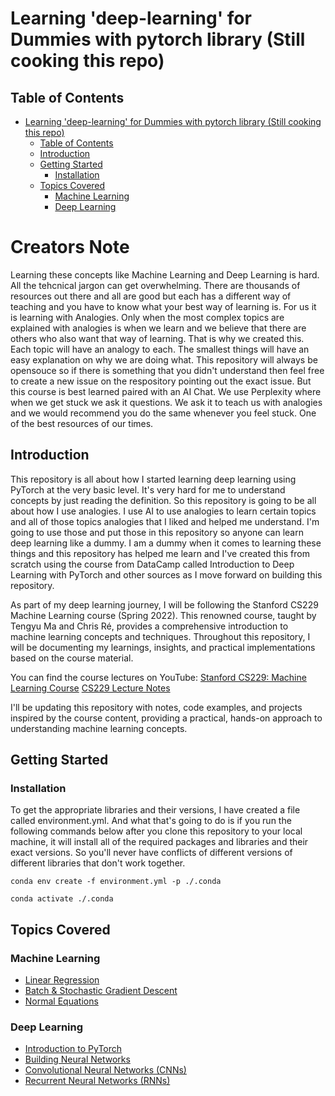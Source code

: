 # Learning 'deep-learning' for Dummies with pytorch library (Still cooking this repo)

## Table of Contents
- [Learning 'deep-learning' for Dummies with pytorch library (Still cooking this repo)](#learning-deep-learning-for-dummies-with-pytorch-library-still-cooking-this-repo)
  - [Table of Contents](#table-of-contents)
  - [Introduction](#introduction)
  - [Getting Started](#getting-started)
    - [Installation](#installation)
  - [Topics Covered](#topics-covered)
    - [Machine Learning](#machine-learning)
    - [Deep Learning](#deep-learning)

# Creators Note
Learning these concepts like Machine Learning and Deep Learning is hard. All the tehcnical jargon can get overwhelming. There are thousands of resources out there and all are good but each has a different way of teaching and you have to know what your best way of learning is. For us it is learning with Analogies. Only when the most complex topics are explained with analogies is when we learn and we believe that there are others who also want that way of learning. That is why we created this. Each topic will have an analogy to each. The smallest things will have an easy explanation on why we are doing what.
This repository will always be opensouce so if there is something that you didn't understand then feel free to create a new issue on the respository pointing out the exact issue. But this course is best learned paired with an AI Chat. We use Perplexity where when we get stuck we ask it questions. We ask it to teach us with analogies and we would recommend you do the same whenever you feel stuck. One of the best resources of our times.

## Introduction
This repository is all about how I started learning deep learning using PyTorch at the very basic level. It's very hard for me to understand concepts by just reading the definition. So this repository is going to be all about how I use analogies. I use AI to use analogies to learn certain topics and all of those topics analogies that I liked and helped me understand. I'm going to use those and put those in this repository so anyone can learn deep learning like a dummy. I am a dummy when it comes to learning these things and this repository has helped me learn and I've created this from scratch using the course from DataCamp called Introduction to Deep Learning with PyTorch and other sources as I move forward on building this repository.


As part of my deep learning journey, I will be following the Stanford CS229 Machine Learning course (Spring 2022). This renowned course, taught by Tengyu Ma and Chris Ré, provides a comprehensive introduction to machine learning concepts and techniques. Throughout this repository, I will be documenting my learnings, insights, and practical implementations based on the course material.

You can find the course lectures on YouTube:
[Stanford CS229: Machine Learning Course](https://www.youtube.com/playlist?list=PLoROMvodv4rNyWOpJg_Yh4NSqI4Z4vOYy)
[CS229 Lecture Notes](https://cs229.stanford.edu/lectures-spring2022/main_notes.pdf)

I'll be updating this repository with notes, code examples, and projects inspired by the course content, providing a practical, hands-on approach to understanding machine learning concepts.

## Getting Started

### Installation
To get the appropriate libraries and their versions, I have created a file called environment.yml. And what that's going to do is if you run the following commands below after you clone this repository to your local machine, it will install all of the required packages and libraries and their exact versions. So you'll never have conflicts of different versions of different libraries that don't work together.

```
conda env create -f environment.yml -p ./.conda
```

```
conda activate ./.conda
```

## Topics Covered


### Machine Learning
- [Linear Regression](./notebooks/supervised-learning/05_linear_regression.ipynb)
- [Batch & Stochastic Gradient Descent](./notebooks/supervised-learning/06_batch_and_stochastic_gradient_descent.ipynb)
- [Normal Equations](./notebooks/supervised-learning/07_normal_equation.ipynb)

### Deep Learning
- [Introduction to PyTorch](./notebooks/01_introduction_to_pytorch.ipynb)
- [Building Neural Networks](./notebooks/02_building_neural_networks.ipynb)
- [Convolutional Neural Networks (CNNs)](./notebooks/03_convolutional_neural_networks.ipynb)
- [Recurrent Neural Networks (RNNs)](./notebooks/04_recurrent_neural_networks.ipynb)

